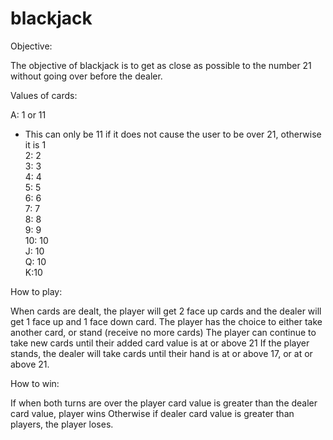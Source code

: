 # blackjack

Objective:

The objective of blackjack is to get as close as possible to the number 21 without going over before the dealer.

Values of cards:

A: 1 or 11 </br>
  - This can only be 11 if it does not cause the user to be over 21, otherwise it is 1 </br>
2: 2 </br>
3: 3 </br>
4: 4 </br>
5: 5 </br>
6: 6 </br>
7: 7 </br>
8: 8 </br>
9: 9 </br>
10: 10 </br>
J: 10 </br>
Q: 10 </br>
K:10



How to play:

When cards are dealt, the player will get 2 face up cards and the dealer will get 1 face up and 1 face down card.
The player has the choice to either take another card, or stand (receive no more cards)
The player can continue to take new cards until their added card value is at or above 21
If the player stands, the dealer will take cards until their hand is at or above 17, or at or above 21.

How to win:

If when both turns are over the player card value is greater than the dealer card value, player wins
Otherwise if dealer card value is greater than players, the player loses.
